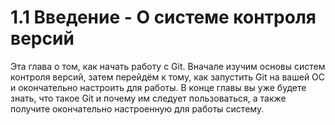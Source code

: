 <!-- Данные взяты с сайта:
https://git-scm.com/book/ru/v2/%D0%92%D0%B2%D0%B5%D0%B4%D0%B5%D0%BD%D0%B8%D0%B5-%D0%9E-%D1%81%D0%B8%D1%81%D1%82%D0%B5%D0%BC%D0%B5-%D0%BA%D0%BE%D0%BD%D1%82%D1%80%D0%BE%D0%BB%D1%8F-%D0%B2%D0%B5%D1%80%D1%81%D0%B8%D0%B9
-->

# 1.1 Введение - О системе контроля версий

Эта глава о том, как начать работу с Git. Вначале изучим основы систем контроля версий, затем перейдём к тому, как запустить Git на вашей ОС и окончательно настроить для работы. В конце главы вы уже будете знать, что такое Git и почему им следует пользоваться, а также получите окончательно настроенную для работы систему.
